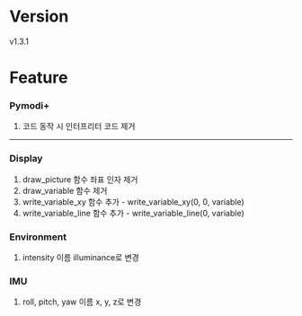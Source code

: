 # Version

v1.3.1

# Feature
### Pymodi+
1. 코드 동작 시 인터프리터 코드 제거

---
### Display
1. draw_picture 함수 좌표 인자 제거
2. draw_variable 함수 제거
3. write_variable_xy 함수 추가 - write_variable_xy(0, 0, variable)
4. write_variable_line 함수 추가 - write_variable_line(0, variable)

### Environment
1. intensity 이름 illuminance로 변경

### IMU
1. roll, pitch, yaw 이름 x, y, z로 변경


